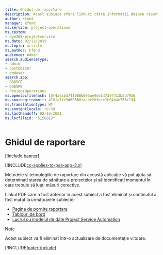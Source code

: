 ```yaml
---
title: Ghidul de raportare
description: Acest subiect oferă linkuri către informații despre raportare.
author: kfend
manager: kfend
ms.service: project-operations
ms.custom:
- dyn365-projectservice
ms.date: 02/11/2019
ms.topic: article
ms.author: kfend
audience: Admin
search.audienceType:
- admin
- customizer
- enduser
search.app:
- D365CE
- D365PS
- ProjectOperations
ms.openlocfilehash: 10f4a6cbd741008b696ae9dd147307413b5b7936
ms.sourcegitcommit: 418fa1fe9d605b8faccc2d5dee1b04b4e753f194
ms.translationtype: HT
ms.contentlocale: ro-RO
ms.lasthandoff: 02/10/2021
ms.locfileid: "5150818"
---
```

# <a name="reporting-guide"></a>Ghidul de raportare

[!include [banner](../../includes/psa-now-project-operations.md)]

[!INCLUDE[cc-applies-to-psa-app-3.x](../../includes/cc-applies-to-psa-app-3x.md)]

Metodele și tehnologiile de raportare din această aplicație vă pot ajuta să determinați starea de sănătate a proiectelor și să identificați momentul în care trebuie să luați măsuri corective. 

Linkul PDF care a fost anterior în acest subiect a fost eliminat și conținutul a fost mutat la următoarele subiecte:

- [Pagina de pornire raportare](../reports-reporting-dynamics-365-project-service.md)
- [Tablouri de bord](../reports-dashboards.md)
- [Lucrul cu modelul de date Project Service Automation](../reports-working-project-service-data-model.md)

> [!NOTE]
> Acest subiect va fi eliminat într-o actualizare de documentație viitoare. 


[!INCLUDE[footer-include](../../includes/footer-banner.md)]